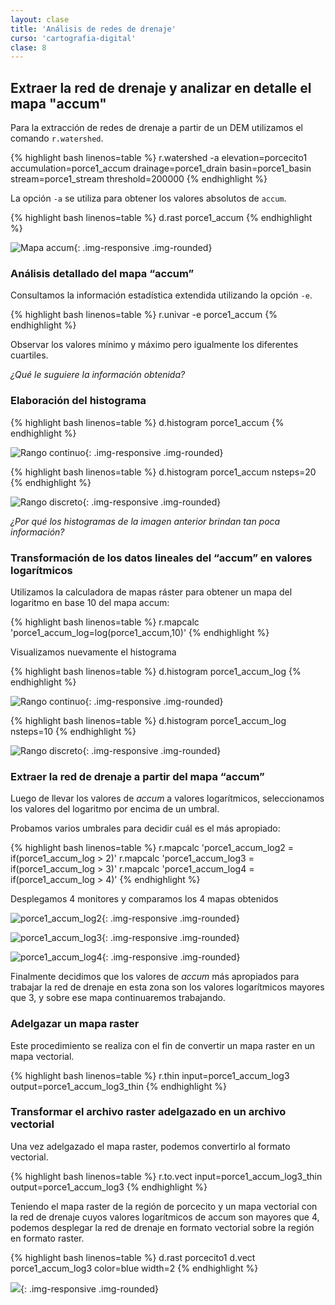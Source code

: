 ```yaml
---
layout: clase
title: 'Análisis de redes de drenaje'
curso: 'cartografia-digital'
clase: 8
---
```


Extraer la red de drenaje y analizar en detalle el mapa "accum"
---------------------------------------------------------------

Para la extracción de redes de drenaje a partir de un DEM utilizamos el comando `r.watershed`.

{% highlight bash linenos=table %}
r.watershed -a elevation=porcecito1 accumulation=porce1_accum drainage=porce1_drain basin=porce1_basin stream=porce1_stream threshold=200000
{% endhighlight %}

La opción `-a` se utiliza para obtener los valores absolutos de `accum`.

{% highlight bash linenos=table %}
d.rast porce1_accum
{% endhighlight %}

![Mapa accum](/cartografia-digital/images/porce1_accum.png){: .img-responsive .img-rounded}

### Análisis detallado del mapa “accum”

Consultamos la información estadística extendida utilizando la opción `-e`.

{% highlight bash linenos=table %}
r.univar -e porce1_accum
{% endhighlight %}

Observar los valores mínimo y máximo pero igualmente los diferentes cuartiles.

*¿Qué le suguiere la información obtenida?*

### Elaboración del histograma

{% highlight bash linenos=table %}
d.histogram porce1_accum
{% endhighlight %}

![Rango continuo](/cartografia-digital/images/porce1_accum_hist1.png){: .img-responsive .img-rounded}

{% highlight bash linenos=table %}
d.histogram porce1_accum nsteps=20
{% endhighlight %}

![Rango discreto](/cartografia-digital/images/porce1_accum_hist2.png){: .img-responsive .img-rounded}

*¿Por qué los histogramas de la imagen anterior brindan tan poca información?*

### Transformación de los datos lineales del “accum” en valores logarítmicos

Utilizamos la calculadora de mapas ráster para obtener un mapa del logaritmo en base 10 del mapa accum:

{% highlight bash linenos=table %}
r.mapcalc 'porce1_accum_log=log(porce1_accum,10)'
{% endhighlight %}

Visualizamos nuevamente el histograma

{% highlight bash linenos=table %}
d.histogram porce1_accum_log
{% endhighlight %}

![Rango continuo](/cartografia-digital/images/porce1_accum_log_hist1.png){: .img-responsive .img-rounded}

{% highlight bash linenos=table %}
d.histogram porce1_accum_log nsteps=10
{% endhighlight %}

![Rango discreto](/cartografia-digital/images/porce1_accum_log_hist2.png){: .img-responsive .img-rounded}

### Extraer la red de drenaje a partir del mapa “accum”

Luego de llevar los valores de *accum* a valores logarítmicos, seleccionamos los valores del logaritmo por encima de un umbral.

Probamos varios umbrales para decidir cuál es el más apropiado:

{% highlight bash linenos=table %}
r.mapcalc 'porce1_accum_log2 = if(porce1_accum_log > 2)'
r.mapcalc 'porce1_accum_log3 = if(porce1_accum_log > 3)'
r.mapcalc 'porce1_accum_log4 = if(porce1_accum_log > 4)'
{% endhighlight %}

Desplegamos 4 monitores y comparamos los 4 mapas obtenidos

![porce1_accum_log2](/cartografia-digital/images/porce1_accum_log2.png){: .img-responsive .img-rounded}

![porce1_accum_log3](/cartografia-digital/images/porce1_accum_log3.png){: .img-responsive .img-rounded}

![porce1_accum_log4](/cartografia-digital/images/porce1_accum_log4.png){: .img-responsive .img-rounded}

Finalmente decidimos que los valores de *accum* más apropiados para trabajar la red de drenaje en esta zona son los valores logarítmicos mayores que 3, y sobre ese mapa continuaremos trabajando.

### Adelgazar un mapa raster

Este procedimiento se realiza con el fin de convertir un mapa raster en un mapa vectorial.

{% highlight bash linenos=table %}
r.thin input=porce1_accum_log3 output=porce1_accum_log3_thin
{% endhighlight %}

### Transformar el archivo raster adelgazado en un archivo vectorial

Una vez adelgazado el mapa raster, podemos convertirlo al formato vectorial.

{% highlight bash linenos=table %}
r.to.vect input=porce1_accum_log3_thin output=porce1_accum_log3
{% endhighlight %}

Teniendo el mapa raster de la región de porcecito y un mapa vectorial con la red de drenaje cuyos valores logarítmicos de accum son mayores que 4, podemos desplegar la red de drenaje en formato vectorial sobre la región en formato raster.

{% highlight bash linenos=table %}
d.rast porcecito1
d.vect porce1_accum_log3 color=blue width=2
{% endhighlight %}

![](/cartografia-digital/images/porce1_accum_vect.png){: .img-responsive .img-rounded}
